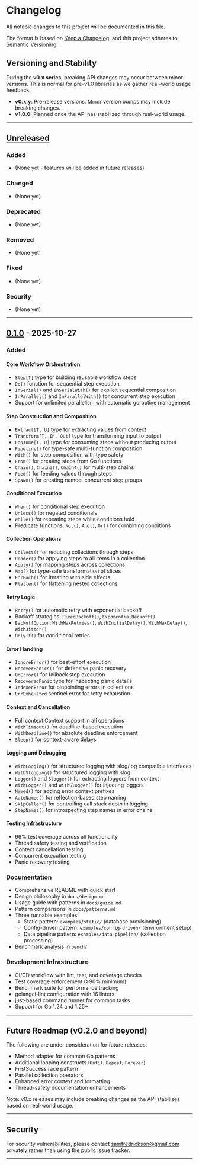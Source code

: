 # Changelog

All notable changes to this project will be documented in this file.

The format is based on [Keep a Changelog](https://keepachangelog.com/en/1.0.0/),
and this project adheres to [Semantic Versioning](https://semver.org/spec/v2.0.0.html).

## Versioning and Stability

During the **v0.x series**, breaking API changes may occur between minor versions. This is normal for pre-v1.0 libraries as we gather real-world usage feedback.

- **v0.x.y**: Pre-release versions. Minor version bumps may include breaking changes.
- **v1.0.0**: Planned once the API has stabilized through real-world usage.

---

## [Unreleased]

### Added
- (None yet - features will be added in future releases)

### Changed
- (None yet)

### Deprecated
- (None yet)

### Removed
- (None yet)

### Fixed
- (None yet)

### Security
- (None yet)

---

## [0.1.0] - 2025-10-27

### Added

#### Core Workflow Orchestration
- `Step[T]` type for building reusable workflow steps
- `Do()` function for sequential step execution
- `InSerial()` and `InSerialWith()` for explicit sequential composition
- `InParallel()` and `InParallelWith()` for concurrent step execution
- Support for unlimited parallelism with automatic goroutine management

#### Step Construction and Composition
- `Extract[T, U]` type for extracting values from context
- `Transform[T, In, Out]` type for transforming input to output
- `Consume[T, U]` type for consuming steps without producing output
- `Pipeline()` for type-safe multi-function composition
- `With()` for step composition with type safety
- `From()` for creating steps from Go functions
- `Chain()`, `Chain3()`, `Chain4()` for multi-step chains
- `Feed()` for feeding values through steps
- `Spawn()` for creating named, concurrent step groups

#### Conditional Execution
- `When()` for conditional step execution
- `Unless()` for negated conditionals
- `While()` for repeating steps while conditions hold
- Predicate functions: `Not()`, `And()`, `Or()` for combining conditions

#### Collection Operations
- `Collect()` for reducing collections through steps
- `Render()` for applying steps to all items in a collection
- `Apply()` for mapping steps across collections
- `Map()` for type-safe transformation of slices
- `ForEach()` for iterating with side effects
- `Flatten()` for flattening nested collections

#### Retry Logic
- `Retry()` for automatic retry with exponential backoff
- Backoff strategies: `FixedBackoff()`, `ExponentialBackoff()`
- `BackoffOption`: `WithMaxRetries()`, `WithInitialDelay()`, `WithMaxDelay()`, `WithJitter()`
- `OnlyIf()` for conditional retries

#### Error Handling
- `IgnoreError()` for best-effort execution
- `RecoverPanics()` for defensive panic recovery
- `OnError()` for fallback step execution
- `RecoveredPanic` type for inspecting panic details
- `IndexedError` for pinpointing errors in collections
- `ErrExhausted` sentinel error for retry exhaustion

#### Context and Cancellation
- Full context.Context support in all operations
- `WithTimeout()` for deadline-based execution
- `WithDeadline()` for absolute deadline enforcement
- `Sleep()` for context-aware delays

#### Logging and Debugging
- `WithLogging()` for structured logging with slog/log compatible interfaces
- `WithSlogging()` for structured logging with slog
- `Logger()` and `Slogger()` for extracting loggers from context
- `WithLogger()` and `WithSlogger()` for injecting loggers
- `Named()` for adding error context prefixes
- `AutoNamed()` for reflection-based step naming
- `SkipCaller()` for controlling call stack depth in logging
- `StepNames()` for introspecting step names in error chains

#### Testing Infrastructure
- 96% test coverage across all functionality
- Thread safety testing and verification
- Context cancellation testing
- Concurrent execution testing
- Panic recovery testing

### Documentation

- Comprehensive README with quick start
- Design philosophy in `docs/design.md`
- Usage guide with patterns in `docs/guide.md`
- Pattern comparisons in `docs/patterns.md`
- Three runnable examples:
    - Static pattern: `examples/static/` (database provisioning)
    - Config-driven pattern: `examples/config-driven/` (environment setup)
    - Data pipeline pattern: `examples/data-pipeline/` (collection processing)
- Benchmark analysis in `bench/`

### Development Infrastructure

- CI/CD workflow with lint, test, and coverage checks
- Test coverage enforcement (>90% minimum)
- Benchmark suite for performance tracking
- golangci-lint configuration with 16 linters
- just-based command runner for common tasks
- Support for Go 1.24 and 1.25+

---

## Future Roadmap (v0.2.0 and beyond)

The following are under consideration for future releases:

- Method adapter for common Go patterns
- Additional looping constructs (`Until`, `Repeat`, `Forever`)
- FirstSuccess race pattern
- Parallel collection operators
- Enhanced error context and formatting
- Thread-safety documentation enhancements

Note: v0.x releases may include breaking changes as the API stabilizes based on real-world usage.

---

## Security

For security vulnerabilities, please contact samfredrickson@gmail.com privately rather than using the public issue tracker.

---

[Unreleased]: https://github.com/sam-fredrickson/flow/compare/v0.1.0...HEAD
[0.1.0]: https://github.com/sam-fredrickson/flow/releases/tag/v0.1.0
